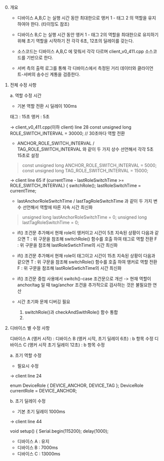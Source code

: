 0. 개요
  
   - 디바이스 A,B,C 는 실행 시간 동안 최대한으로 앵커 1 - 태그 2 의 역할을 유지하여야 한다. (타이밍도 참조)
  
   - 디바이스 B,C 는 실행 시간 동안 앵커 1 - 태그 2의 역할을 최대한으로 유지하기 위해 초기 역할을 시작하기 전 각각 6초, 12초의 딜레이를 갖는다.
  
   - 소스코드는 디바이스 A,B,C 에 맞춰서 각각 다르며 client_v0_411.cpp 소스코드를 기반으로 한다.
  
   - 서버 측의 출력 로그를 통해 각 디바이스에서 측정된 거리 데이터와 클라이언트-서버의 송수신 계통을 검증한다.


1. 전체 수정 사항

	a. 역할 수정 시간

	* 기본 역할 전환 시 딜레이 100ms

	태그 : 15초
	앵커 : 5초

	-> client_v0_411.cpp(이하 client) line 28
	const unsigned long ROLE_SWITCH_INTERVAL = 30000;  // 30초마다 역할 전환

	* ANCHOR_ROLE_SWITCH_INTERVAL / TAG_ROLE_SWITCH_INTERVAL 와 같이 두 가지 상수 선언해서 각각 5초 15초로 설정
	> const unsigned long ANCHOR_ROLE_SWITCH_INTERVAL = 5000;
	> const unsigned long TAG_ROLE_SWITCH_INTERVAL = 15000;

	-> client line 65
	if (currentTime - lastRoleSwitchTime >= ROLE_SWITCH_INTERVAL) {
        switchRole();
        lastRoleSwitchTime = currentTime;
    
	* lastAnchorRoleSwitchTime / lastTagRoleSwitchTime 과 같이 두 가지 변수 선언해서 역할에 따른 지속 시간 최신화
	> unsigned long lastAnchorRoleSwitchTime = 0;
	> unsigned long lastTagRoleSwitchTime = 0;
     	
	* if() 조건문 추가해서 현재 role이 앵커이고 시간이 5초 지속된 상황이 다음과 같으면
  	T : 위 구문을 참조해 switchRole() 함수를 호출 하여 태그로 역할 전환
	F : 위 구문을 참조해 lastRoleSwtichTime의 시간 최신화

    * if() 조건문 추가해서 현재 role이 태그이고 시간이 15초 지속된 상황이 다음과 같으면
  	T : 위 구문을 참조해 switchRole() 함수를 호출 하여 앵커로 역할 전환
	F : 위 구문을 참조해 lastRoleSwtichTime의 시간 최신화

	* if() 조건문 중첩 사용에서 switch()-case 조건문으로 개선
	-> 현재 역할이 anchor/tag 일 때 tag/anchor 조건을 추가적으로 검사하는 것은 불필요한 연산

	* 시간 초기화 문제 디버깅 필요
  		1. switchRole()과 checkAndSwithRole() 함수 통합
		2. 

1. 디바이스 별 수정 사항

	디바이스 A (앵커 시작) : 
	디바이스 B (앵커 시작, 초기 딜레이 6초) : b 항목 수정
	디바이스 C (앵커 시작 초기 딜레이 12초) : b 항목 수정

	a. 초기 역할 수정

	* 필요시 수정
  
	-> client line 24

	enum DeviceRole { DEVICE_ANCHOR, DEVICE_TAG };
	DeviceRole currentRole = DEVICE_ANCHOR;

	b. 초기 딜레이 수정

	* 기본 초기 딜레이 1000ms

	-> client line 44

	void setup() {
    		Serial.begin(115200);
    		delay(1000);

	* 디바이스 A : 유지
	* 디바이스 B : 7000ms
	* 디바이스 C : 13000ms